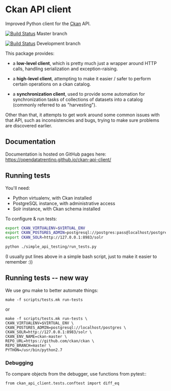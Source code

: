 # Ckan API client

Improved Python client for the [Ckan](http://ckan.org) API.

[![Build Status](https://travis-ci.org/opendatatrentino/ckan-api-client.png?branch=master)](https://travis-ci.org/opendatatrentino/ckan-api-client) Master branch

[![Build Status](https://travis-ci.org/opendatatrentino/ckan-api-client.png?branch=develop)](https://travis-ci.org/opendatatrentino/ckan-api-client) Development branch

This package provides:

- a **low-level client**, which is pretty much just a wrapper around
  HTTP calls, handling serialization and exception-raising.

- a **high-level client**, attempting to make it easier / safer to perform
  certain operations on a ckan catalog.

- a **synchronization client**, used to provide some automation
  for synchronization tasks of collections of datasets into a catalog
  (commonly referred to as "harvesting").


Other than that, it attempts to get work around some common issues
with that API, such as inconsistencies and bugs, trying to make
sure problems are discovered earlier.


## Documentation

Documentation is hosted on GitHub pages here: https://opendatatrentino.github.io/ckan-api-client/


## Running tests

You'll need:

- Python virtualenv, with Ckan installed
- PostgreSQL instance, with administrative access
- Solr instance, with Ckan schema installed


To configure & run tests:

```bash
export CKAN_VIRTUALENV=$VIRTUAL_ENV
export CKAN_POSTGRES_ADMIN=postgresql://postgres:pass@localhost/postgres
export CKAN_SOLR=http://127.0.0.1:8983/solr

python ./simple_api_testing/run_tests.py
```

(I usually put lines above in a simple bash script, just to make it
easier to remember :))


## Running tests -- new way

We use gnu make to better automate things:

```
make -f scripts/tests.mk run-tests
```

or

```
make -f scripts/tests.mk run-tests \
CKAN_VIRTUALENV=$VIRTUAL_ENV \
CKAN_POSTGRES_ADMIN=postgresql://localhost/postgres \
CKAN_SOLR=http://127.0.0.1:8983/solr \
CKAN_ENV_NAME=ckan-master \
REPO_URL=https://github.com/ckan/ckan \
REPO_BRANCH=master \
PYTHON=/usr/bin/python2.7
```


### Debugging

To compare objects from the debugger, use functions from pytest::

    from ckan_api_client.tests.conftest import diff_eq
